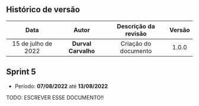 ## Histórico de versão

| Data | Autor | Descrição da revisão | Versão |
| :--: | :---: | :------------------: | :----: |
| 15 de julho de 2022 | **Durval Carvalho** | Criação do documento | 1.0.0 |

## Sprint 5

* Período: **07/08/2022** até **13/08/2022**

TODO: ESCREVER ESSE DOCUMENTO!!